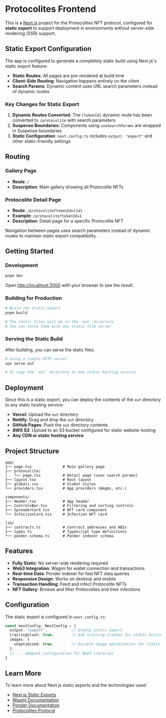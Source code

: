 # Protocolites Frontend

This is a [Next.js](https://nextjs.org) project for the Protocolites NFT protocol, configured for **static export** to support deployment in environments without server-side rendering (SSR) support.

## Static Export Configuration

The app is configured to generate a completely static build using Next.js's static export feature:

- **Static Routes**: All pages are pre-rendered at build time
- **Client-Side Routing**: Navigation happens entirely on the client
- **Search Params**: Dynamic content uses URL search parameters instead of dynamic routes

### Key Changes for Static Export

1. **Dynamic Routes Converted**: The `[tokenId]` dynamic route has been converted to `/protocolite` with search parameters
2. **Suspense Boundaries**: Components using `useSearchParams` are wrapped in Suspense boundaries
3. **Static Configuration**: `next.config.ts` includes `output: "export"` and other static-friendly settings

## Routing

### Gallery Page
- **Route**: `/`
- **Description**: Main gallery showing all Protocolite NFTs

### Protocolite Detail Page
- **Route**: `/protocolite?tokenId={id}`
- **Example**: `/protocolite?tokenId=1`
- **Description**: Detail page for a specific Protocolite NFT

Navigation between pages uses search parameters instead of dynamic routes to maintain static export compatibility.

## Getting Started

### Development

```bash
pnpm dev
```

Open [http://localhost:3000](http://localhost:3000) with your browser to see the result.

### Building for Production

```bash
# Build the static export
pnpm build

# The static files will be in the `out` directory
# You can serve them with any static file server
```

### Serving the Static Build

After building, you can serve the static files:

```bash
# Using a simple HTTP server
npx serve out

# Or copy the `out` directory to any static hosting service
```

## Deployment

Since this is a static export, you can deploy the contents of the `out` directory to any static hosting service:

- **Vercel**: Upload the `out` directory
- **Netlify**: Drag and drop the `out` directory
- **GitHub Pages**: Push the `out` directory contents
- **AWS S3**: Upload to an S3 bucket configured for static website hosting
- **Any CDN or static hosting service**

## Project Structure

```
app/
├── page.tsx              # Main gallery page
├── protocolite/
│   └── page.tsx          # Detail page (uses search params)
├── layout.tsx            # Root layout
├── globals.css           # Global styles
└── providers.tsx         # App providers (Wagmi, etc.)

components/
├── Header.tsx            # App header
├── ControlsBar.tsx       # Filtering and sorting controls
├── SpreaderCard.tsx      # NFT card component
└── InfectionCard.tsx     # Infection NFT card

lib/
├── contracts.ts          # Contract addresses and ABIs
├── types.ts              # TypeScript type definitions
└── ponder.schema.ts      # Ponder indexer schema
```

## Features

- **Fully Static**: No server-side rendering required
- **Web3 Integration**: Wagmi for wallet connection and transactions
- **Real-time Data**: Ponder indexer for fast NFT data queries
- **Responsive Design**: Works on desktop and mobile
- **Transaction Handling**: Feed and infect Protocolite NFTs
- **NFT Gallery**: Browse and filter Protocolites and their infections

## Configuration

The static export is configured in `next.config.ts`:

```typescript
const nextConfig: NextConfig = {
  output: "export",           // Enable static export
  trailingSlash: true,        // Add trailing slashes for static hosting
  images: {
    unoptimized: true,        // Disable image optimization for static export
  },
  // ... webpack configuration for Web3 libraries
}
```

## Learn More

To learn more about Next.js static exports and the technologies used:

- [Next.js Static Exports](https://nextjs.org/docs/app/building-your-application/deploying/static-exports)
- [Wagmi Documentation](https://wagmi.sh/)
- [Ponder Documentation](https://ponder.sh/)
- [Protocolites Protocol](../README.md)